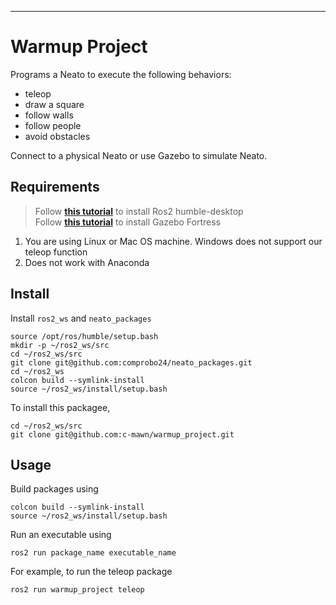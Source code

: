 

<!--  DELETE THE LINES ABOVE THIS AND WRITE YOUR PROJECT README BELOW -->

---
# Warmup Project


Programs a Neato to execute the following behaviors: 
- teleop
- draw a square
- follow walls
- follow people
- avoid obstacles

Connect to a physical Neato or use Gazebo to simulate Neato. 

## Requirements

> Follow **[this tutorial](https://docs.ros.org/en/humble/Installation/Ubuntu-Install-Debs.html)** to install Ros2 humble-desktop\
> Follow **[this tutorial](https://gazebosim.org/docs/latest/getstarted/)** to install Gazebo Fortress

1. You are using Linux or Mac OS machine. Windows does not support our teleop function
2. Does not work with Anaconda

## Install
Install `ros2_ws` and `neato_packages`
```
source /opt/ros/humble/setup.bash
mkdir -p ~/ros2_ws/src
cd ~/ros2_ws/src
git clone git@github.com:comprobo24/neato_packages.git
cd ~/ros2_ws
colcon build --symlink-install
source ~/ros2_ws/install/setup.bash
```
To install this packagee, 
```
cd ~/ros2_ws/src
git clone git@github.com:c-mawn/warmup_project.git
```

## Usage

Build packages using
```
colcon build --symlink-install
source ~/ros2_ws/install/setup.bash
```
Run an executable using
```
ros2 run package_name executable_name
```
For example, to run the teleop package
```
ros2 run warmup_project teleop
```

